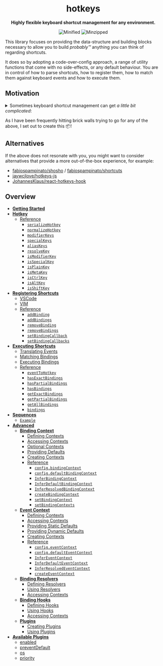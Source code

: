 <div align="center">

<h1>hotkeys</h1>

**Highly flexible keyboard shortcut management for any environment.**

![Minified](https://img.shields.io/badge/Minified-4.52_KB-blue)
![Minzipped](https://img.shields.io/badge/Minzipped-1.66_KB-blue)

</div>

This library focuses on providing the data-structure and building blocks necessary to allow you to build _probably™_ anything you can think of regarding shortcuts.

It does so by adopting a code-over-config approach, a range of utility functions that come with no side-effects, or any default behaviour. You are in control of how to parse shortcuts, how to register them, how to match them against keyboard events and how to execute them.

## Motivation

<details>
<summary>
    Sometimes keyboard shortcut management can get <em>a little bit complicated</em>:
</summary>

- Custom shortcut parsing
    - The provided ones may not correctly detect certain keys
    - You would like to use an alternative syntax such as VIM-style shortcuts (`<c-w><left>`)
    - Custom aliases
- Custom event handling
    - You would like to ship shortcuts in non-browser environments such as [react-ink](https://github.com/vadimdemedes/ink), or [terminals](https://github.com/dd-pardal/tty-events)
    - You would like to programmatically trigger shortcuts
    - High control over browser event handling
        - Binding to `document`, a focusable element, React refs, React callbacks, third-party libraries, …
        - Listening to `'keydown'`, `'keyup'`, `'keypress'`, `'input'`, `'beforeinput'`, with or without `{ capture: true }`, …
- Telemetry
    - Tracking shortcut usage
    - Tracking *attempted* shortcut usage (shortcuts that have been tried, but not yet implemented)
- Resolving shortcut conflicts
    - Throwing Exceptions
    - Or using different strategies such as priorities, scopes, layers
- Building a UI around shortcuts
    - Retrieving a list of currently active shortcuts, along with titles, descriptions and SVG icons, to be fed into something like [cmdk](https://github.com/pacocoursey/cmdk) or [kbar](https://github.com/timc1/kbar)
    - Displaying shortcuts using symbols such as `⌘K`
    - Displaying a UI for incomplete shortcut sequences (eg. like [which-key](https://github.com/folke/which-key.nvim))
- Recording and replaying keypresses
    - Filtering out certain keypresses
- Error handling
    - Attaching additional meta-information such as the shortcut
- Sequence management
    - Emulating VSCode's behaviour (Infinite timeouts, warning message for invalid sequences)
    - Emulating VIM's behaviour (`timeoutlen`, `nowait`, canceling partial sequences with `esc`)
- Grouping shortcuts together using scopes, enabling/disabling scopes, etc.
- Disabling specific shortcuts under certain conditions
- Different keybindings enabled only for MacOS/Windows
- Support for sticky keys for accessibility reasons
- Pausing and resuming event listeners
- Skipping between `CompositionStart` & `CompositionEnd` events
- Support user-provided `{ 'ctrl+a': 'CommandName' }` configs similar to VSCode or Zed
- Emulating Emacs' or VIM's concept of (sub)modes (eg. [Hydra.nvim](https://github.com/anuvyklack/hydra.nvim))
</details>

As I have been frequently hitting brick walls trying to go for any of the above, I set out to create this 📦!

## Alternatives

If the above does not resonate with you, you might want to consider alternatives that provide a more out-of-the-box experience, for example:

- [fabiospampinato/shosho](https://github.com/fabiospampinato/shosho) / [fabiospampinato/shortcuts](https://github.com/fabiospampinato/shortcuts)
- [jaywcjlove/hotkeys-js](https://github.com/jaywcjlove/hotkeys-js)
- [JohannesKlaus/react-hotkeys-hook](https://github.com/JohannesKlauss/react-hotkeys-hook)

## Overview

- [**Getting Started**](./docs/getting-started.md)
- [**Hotkey**](./docs/hotkey.md)
    - [Reference](./docs/hotkey.md#reference)
        - [`serializeHotkey`](./docs/hotkey.md#serializehotkey)
        - [`normalizeHotkey`](./docs/hotkey.md#normalizehotkey)
        - [`modifierKeys`](./docs/hotkey.md#modifierkeys)
        - [`specialKeys`](./docs/hotkey.md#specialkeys)
        - [`aliasKeys`](./docs/hotkey.md#aliaskeys)
        - [`resolveKey`](./docs/hotkey.md#resolvekey)
        - [`isModifierKey`](./docs/hotkey.md#ismodifierkey)
        - [`isSpecialKey`](./docs/hotkey.md#isspecialkey)
        - [`isPlainKey`](./docs/hotkey.md#isplainkey)
        - [`isMetaKey`](./docs/hotkey.md#ismetakey)
        - [`isCtrlKey`](./docs/hotkey.md#isctrlkey)
        - [`isAltKey`](./docs/hotkey.md#isaltkey)
        - [`isShiftKey`](./docs/hotkey.md#isshiftkey)
- [**Registering Shortcuts**](./docs/registering-shortcuts.md)
    - [VSCode](./docs/registering-shortcuts.md#vscode)
    - [VIM](./docs/registering-shortcuts.md#vim)
    - [Reference](./docs/registering-shortcuts.md#reference)
        - [`addBinding`](./docs/registering-shortcuts.md#addbinding)
        - [`addBindings`](./docs/registering-shortcuts.md#addbindings)
        - [`removeBinding`](./docs/registering-shortcuts.md#removebinding)
        - [`removeBindings`](./docs/registering-shortcuts.md#removebindings)
        - [`setBindingCallback`](./docs/registering-shortcuts.md#setbindingcallback)
        - [`setBindingCallbacks`](./docs/registering-shortcuts.md#setbindingcallbacks)
- [**Executing Shortcuts**](./docs/executing-shortcuts.md)
    - [Translating Events](./docs/executing-shortcuts.md#translating-events)
    - [Matching Bindings](./docs/executing-shortcuts.md#matching-bindings)
    - [Executing Bindings](./docs/executing-shortcuts.md#executing-bindings)
    - [Reference](./docs/executing-shortcuts.md#reference)
        - [`eventToHotkey`](./docs/executing-shortcuts.md#eventtohotkey)
        - [`hasExactBindings`](./docs/executing-shortcuts.md#hasexactbindings)
        - [`hasPartialBindings`](./docs/executing-shortcuts.md#haspartialbindings)
        - [`hasBindings`](./docs/executing-shortcuts.md#hasbindings)
        - [`getExactBindings`](./docs/executing-shortcuts.md#getexactbindings)
        - [`getPartialBindings`](./docs/executing-shortcuts.md#getpartialbindings)
        - [`getAllBindings`](./docs/executing-shortcuts.md#getallbindings)
        - [`bindings`](./docs/executing-shortcuts.md#bindings)
- [**Sequences**](./docs/sequences.md)
    - [`Example`](./docs/sequences.md#example)
- [**Advanced**](./docs/advanced.md)
    - [**Binding Context**](./docs/binding-context.md)
        - [Defining Contexts](./docs/binding-context.md#defining-contexts)
        - [Accessing Contexts](./docs/binding-context.md#accessing-contexts)
        - [Optional Contexts](./docs/binding-context.md#optional-contexts)
        - [Providing Defaults](./docs/binding-context.md#providing-defaults)
        - [Creating Contexts](./docs/binding-context.md#creating-contexts)
        - [Reference](./docs/binding-context.md#reference)
            - [`config.bindingContext`](./docs/binding-context.md#configbindingcontext)
            - [`config.defaultBindingContext`](./docs/binding-context.md#configdefaultbindingcontext)
            - [`InferBindingContext`](./docs/binding-context.md#inferbindingcontext)
            - [`InferDefaultBindingContext`](./docs/binding-context.md#inferdefaultbindingcontext)
            - [`InferResolvedBindingContext`](./docs/binding-context.md#inferresolvedbindingcontext)
            - [`createBindingContext`](./docs/binding-context.md#createbindingcontext)
            - [`setBindingContext`](./docs/binding-context.md#setbindingcontext)
            - [`setBindingContexts`](./docs/binding-context.md#setbindingcontexts)
    - [**Event Context**](./docs/event-context.md)
        - [Defining Contexts](./docs/event-context.md#defining-contexts)
        - [Accessing Contexts](./docs/event-context.md#accessing-contexts)
        - [Providing Static Defaults](./docs/event-context.md#providing-static-defaults)
        - [Providing Dynamic Defaults](./docs/event-context.md#providing-dynamic-defaults)
        - [Creating Contexts](./docs/event-context.md#creating-contexts)
        - [Reference](./docs/event-context.md#reference)
            - [`config.eventContext`](./docs/event-context.md#configeventcontext)
            - [`config.defaultEventContext`](./docs/event-context.md#configdefaulteventcontext)
            - [`InferEventContext`](./docs/event-context.md#infereventcontext)
            - [`InferDefaultEventContext`](./docs/event-context.md#inferdefaulteventcontext)
            - [`InferResolvedEventContext`](./docs/event-context.md#inferresolvedeventcontext)
            - [`createEventContext`](./docs/event-context.md#createeventcontext)
    - [**Binding Resolvers**](./docs/binding-resolvers.md)
        - [Defining Resolvers](./docs/binding-resolvers.md#defining-resolvers)
        - [Using Resolvers](./docs/binding-resolvers.md#using-resolvers)
        - [Accessing Contexts](./docs/binding-resolvers.md#accessing-contexts)
    - [**Binding Hooks**](./docs/binding-hooks.md)
        - [Defining Hooks](./docs/binding-hooks.md#defining-hooks)
        - [Using Hooks](./docs/binding-hooks.md#using-hooks)
        - [Accessing Contexts](./docs/binding-hooks.md#accessing-contexts)
    - [**Plugins**](./docs/plugins.md)
        - [Creating Plugins](./docs/plugins.md#creating-plugins)
        - [Using Plugins](./docs/plugins.md#using-plugins)
- [**Available Plugins**](./docs/available-plugins.md)
    - [enabled](./docs/plugins/enabled.md)
    - [preventDefault](./docs/plugins/preventDefault.md)
    - [os](./docs/plugins/os.md)
    - [priority](./docs/plugins/priority.md)
